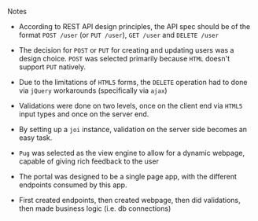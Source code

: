 Notes
+ According to REST API design principles, the API spec should be of the format `POST /user` (or  `PUT /user`), `GET /user` and `DELETE /user`

+ The decision for `POST` or `PUT` for creating and updating users was a design choice. `POST` was selected primarily because `HTML` doesn't support `PUT` natively.

+ Due to the limitations of `HTML5` forms, the `DELETE` operation had to done via `jQuery` workarounds (specifically via `ajax`)

+ Validations were done on two levels, once on the client end via `HTML5` input types and once on the server end. 

+ By setting up a `joi` instance, validation on the server side becomes an easy task.

+ `Pug` was selected as the view engine to allow for a dynamic webpage, capable of giving rich feedback to the user 

+ The portal was designed to be a single page app, with the different endpoints consumed by this app.

+ First created endpoints, then created webpage, then did validations, then made business logic (i.e. db connections)